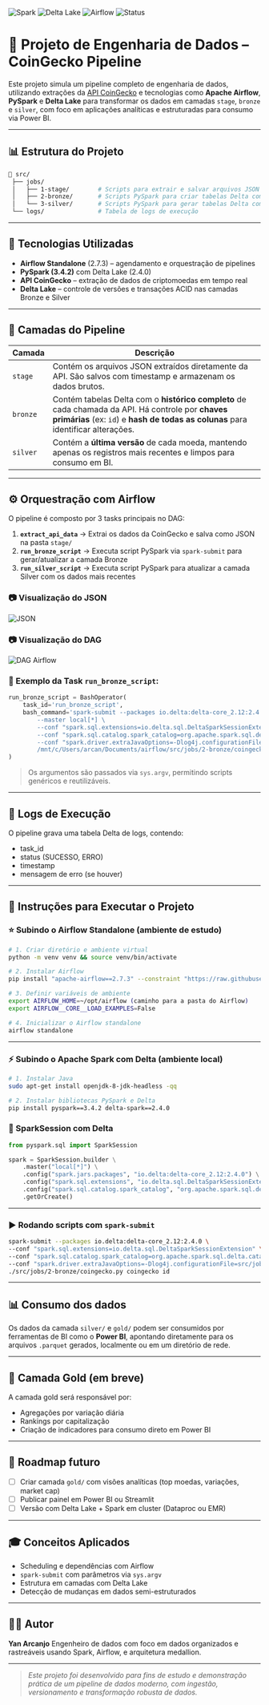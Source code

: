 ![Spark](https://img.shields.io/badge/spark-3.4.2-orange)
![Delta Lake](https://img.shields.io/badge/delta--lake-2.4.0-blue)
![Airflow](https://img.shields.io/badge/airflow-2.7.3-green)
![Status](https://img.shields.io/badge/status-em%20desenvolvimento-yellow)

# 🔗 Projeto de Engenharia de Dados – CoinGecko Pipeline

Este projeto simula um pipeline completo de engenharia de dados, utilizando extrações da [API CoinGecko](https://www.coingecko.com/) e tecnologias como **Apache Airflow**, **PySpark** e **Delta Lake** para transformar os dados em camadas `stage`, `bronze` e `silver`, com foco em aplicações analíticas e estruturadas para consumo via Power BI.

---

## 📊 Estrutura do Projeto

```bash
📆 src/
 ├── jobs/
 │   ├── 1-stage/        # Scripts para extrair e salvar arquivos JSON (dados brutos da API)
 │   ├── 2-bronze/       # Scripts PySpark para criar tabelas Delta com histórico completo
 │   └── 3-silver/       # Scripts PySpark para gerar tabelas Delta com o dado mais recente
 └── logs/               # Tabela de logs de execução
```

---

## 🧪 Tecnologias Utilizadas

* **Airflow Standalone** (2.7.3) – agendamento e orquestração de pipelines
* **PySpark (3.4.2)** com Delta Lake (2.4.0)
* **API CoinGecko** – extração de dados de criptomoedas em tempo real
* **Delta Lake** – controle de versões e transações ACID nas camadas Bronze e Silver

---

## 🔄 Camadas do Pipeline

| Camada   | Descrição                                                                                                                                                                             |
| -------- | ------------------------------------------------------------------------------------------------------------------------------------------------------------------------------------- |
| `stage`  | Contém os arquivos JSON extraídos diretamente da API. São salvos com timestamp e armazenam os dados brutos.                                                                           |
| `bronze` | Contém tabelas Delta com o **histórico completo** de cada chamada da API. Há controle por **chaves primárias** (ex: `id`) e **hash de todas as colunas** para identificar alterações. |
| `silver` | Contém a **última versão** de cada moeda, mantendo apenas os registros mais recentes e limpos para consumo em BI.                                                                     |

---

## ⚙️ Orquestração com Airflow

O pipeline é composto por 3 tasks principais no DAG:

1. **`extract_api_data`** → Extrai os dados da CoinGecko e salva como JSON na pasta `stage/`
2. **`run_bronze_script`** → Executa script PySpark via `spark-submit` para gerar/atualizar a camada Bronze
3. **`run_silver_script`** → Executa script PySpark para atualizar a camada Silver com os dados mais recentes

### 📷 Visualização do JSON
![JSON](imgs/json.png)

### 📷 Visualização do DAG

![DAG Airflow](imgs/dag_airflow.png)

### 🔧 Exemplo da Task `run_bronze_script`:

```python
run_bronze_script = BashOperator(
    task_id='run_bronze_script',
    bash_command='spark-submit --packages io.delta:delta-core_2.12:2.4.0 \
        --master local[*] \
        --conf "spark.sql.extensions=io.delta.sql.DeltaSparkSessionExtension" \
        --conf "spark.sql.catalog.spark_catalog=org.apache.spark.sql.delta.catalog.DeltaCatalog" \
        --conf "spark.driver.extraJavaOptions=-Dlog4j.configurationFile=src/jobs/log4j2.properties" \
        /mnt/c/Users/arcan/Documents/airflow/src/jobs/2-bronze/coingecko/coingecko.py coingecko id',
)
```

> Os argumentos são passados via `sys.argv`, permitindo scripts genéricos e reutilizáveis.

---

## 📝 Logs de Execução

O pipeline grava uma tabela Delta de logs, contendo:

* task\_id
* status (SUCESSO, ERRO)
* timestamp
* mensagem de erro (se houver)

---

## 🚀 Instruções para Executar o Projeto

### ⭐️ Subindo o Airflow Standalone (ambiente de estudo)

```bash
# 1. Criar diretório e ambiente virtual
python -m venv venv && source venv/bin/activate

# 2. Instalar Airflow
pip install "apache-airflow==2.7.3" --constraint "https://raw.githubusercontent.com/apache/airflow/constraints-2.7.3/constraints-3.9.txt"

# 3. Definir variáveis de ambiente
export AIRFLOW_HOME=~/opt/airflow (caminho para a pasta do Airflow)
export AIRFLOW__CORE__LOAD_EXAMPLES=False

# 4. Inicializar o Airflow standalone
airflow standalone
```

---

### ⚡ Subindo o Apache Spark com Delta (ambiente local)

```bash
# 1. Instalar Java
sudo apt-get install openjdk-8-jdk-headless -qq

# 2. Instalar bibliotecas PySpark e Delta
pip install pyspark==3.4.2 delta-spark==2.4.0
```

### 🧟 SparkSession com Delta

```python
from pyspark.sql import SparkSession

spark = SparkSession.builder \
    .master("local[*]") \
    .config("spark.jars.packages", "io.delta:delta-core_2.12:2.4.0") \
    .config("spark.sql.extensions", "io.delta.sql.DeltaSparkSessionExtension") \
    .config("spark.sql.catalog.spark_catalog", "org.apache.spark.sql.delta.catalog.DeltaCatalog") \
    .getOrCreate()
```

---

### ▶️ Rodando scripts com `spark-submit`

```bash
spark-submit --packages io.delta:delta-core_2.12:2.4.0 \
--conf "spark.sql.extensions=io.delta.sql.DeltaSparkSessionExtension" \
--conf "spark.sql.catalog.spark_catalog=org.apache.spark.sql.delta.catalog.DeltaCatalog" \
--conf "spark.driver.extraJavaOptions=-Dlog4j.configurationFile=src/jobs/log4j2.properties" \
./src/jobs/2-bronze/coingecko.py coingecko id
```

---

## 📊 Consumo dos dados

Os dados da camada `silver/` e `gold/` podem ser consumidos por ferramentas de BI como o **Power BI**, apontando diretamente para os arquivos `.parquet` gerados, localmente ou em um diretório de rede.

---

## 💎 Camada Gold (em breve)

A camada gold será responsável por:

- Agregações por variação diária
- Rankings por capitalização
- Criação de indicadores para consumo direto em Power BI

---

## 📌 Roadmap futuro

* [ ] Criar camada `gold/` com visões analíticas (top moedas, variações, market cap)
* [ ] Publicar painel em Power BI ou Streamlit
* [ ] Versão com Delta Lake + Spark em cluster (Dataproc ou EMR)

---

## 🎓 Conceitos Aplicados

- Scheduling e dependências com Airflow
- `spark-submit` com parâmetros via `sys.argv`
- Estrutura em camadas com Delta Lake
- Detecção de mudanças em dados semi-estruturados

---

## 🧑‍💻 Autor

**Yan Arcanjo**
Engenheiro de dados com foco em dados organizados e rastreáveis usando Spark, Airflow, e arquitetura medallion.

---

> *Este projeto foi desenvolvido para fins de estudo e demonstração prática de um pipeline de dados moderno, com ingestão, versionamento e transformação robusta de dados.*
